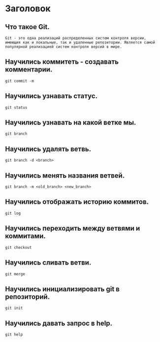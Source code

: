 # Заголовок

## Что такое Git.

```
Git - это одна реализаций распределенных систем контроля версии,
имеющия как и локальные, так и удаленные репозитории. Является самой популярной реализацией систем контроля версий в мире.
```

## Научились коммитеть - создавать комментарии. 

```
git commit -m
```

## Научились узнавать статус.

```
git status
```

## Научились узнавать на какой ветке мы.

```
git branch
```

## Научились удалять ветвь.

```
git branch -d <branch>
```

## Научились менять названия ветвей.

```
git branch -m <old_branch> <new_branch>
```

## Научились отображать историю коммитов.

```
git log
```

## Научились переходить между ветвями и коммитами.

```
git checkout
```

## Научились сливать ветви.

```
git merge
```

## Научились инициализировать git в репозиторий.

```
git init
```

## Научились давать запрос в help.

```
git help
```
